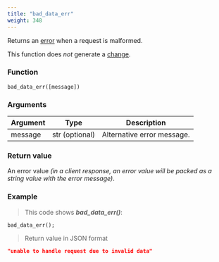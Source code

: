 ```yaml
---
title: "bad_data_err"
weight: 348
---
```


Returns an [error](../../data-types/error) when a request is malformed.

This function does *not* generate a [change](../../overview/changes).

### Function

`bad_data_err([message])`

### Arguments

Argument | Type | Description
-------- | ---- | -----------
message | str (optional) | Alternative error message.

### Return value

An error value *(in a client response, an error value will be packed as a string value with the error message)*.

### Example

> This code shows ***bad_data_err()***:

```thingsdb,json_response
bad_data_err();
```

> Return value in JSON format

```json
"unable to handle request due to invalid data"
```
